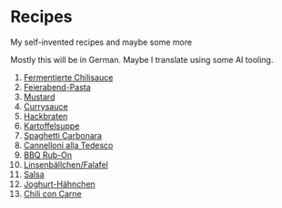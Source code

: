 # Recipes
My self-invented recipes and maybe some more

Mostly this will be in German. Maybe I translate using some AI tooling.

1) [Fermentierte Chilisauce](Fermentierte_Chilisauce.md)
2) [Feierabend-Pasta](FeierabendPasta.md)
3) [Mustard](Mustard.md)
4) [Currysauce](Currysauce.md)
5) [Hackbraten](Hackbraten.md)
6) [Kartoffelsuppe](Kartoffelsuppe.md)
7) [Spaghetti Carbonara](Spagehtti_Carbonara.md)
8) [Cannelloni alla Tedesco](Cannelloni_alla_tedesco.md)
9) [BBQ Rub-On](BBQ_RubOn.md)
10) [Linsenbällchen/Falafel](Linsenbällchen.md)
11) [Salsa](Salsa.md)
12) [Joghurt-Hähnchen](Joghurt-Hähnchen.md)
14) [Chili con Carne](Chili_con_Carne.md)